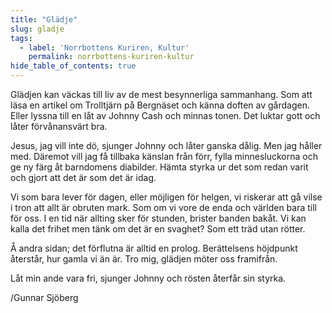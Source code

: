 ```yaml
---
title: "Glädje"
slug: gladje
tags:
  - label: 'Norrbottens Kuriren, Kultur'
    permalink: norrbottens-kuriren-kultur
hide_table_of_contents: true
---
```

Glädjen kan väckas till liv av de mest besynnerliga sammanhang. Som att läsa en artikel om Trolltjärn på Bergnäset och känna doften av gårdagen. Eller lyssna till en låt av Johnny Cash och minnas tonen. Det luktar gott och låter förvånansvärt bra. 

<!--truncate-->

Jesus, jag vill inte dö, sjunger Johnny och låter ganska dålig. Men jag håller med. Däremot vill jag få tillbaka känslan från förr, fylla minnesluckorna och ge ny färg åt barndomens diabilder. Hämta styrka ur det som redan varit och gjort att det är som det är idag. 

Vi som bara lever för dagen, eller möjligen för helgen, vi riskerar att gå vilse i tron att allt är obruten mark. Som om vi vore de enda och världen bara till för oss. I en tid när allting sker för stunden, brister banden bakåt. Vi kan kalla det frihet men tänk om det är en svaghet? Som ett träd utan rötter.

Å andra sidan; det förflutna är alltid en prolog. Berättelsens höjdpunkt återstår, hur gamla vi än är. Tro mig, glädjen möter oss framifrån.

Låt min ande vara fri, sjunger Johnny och rösten återfår sin styrka.

/Gunnar Sjöberg
